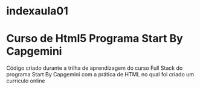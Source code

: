 # indexaula01
<h1>Curso de Html5 Programa Start By Capgemini</h1>
<p>Código criado durante a trilha de aprendizagem do curso Full Stack do programa Start By Capgemini com a prática de HTML no qual foi criado um currículo online</p>
